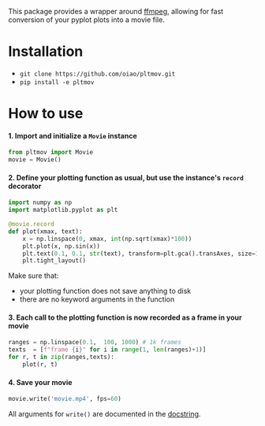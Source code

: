 This package provides a wrapper around [ffmpeg](http://ffmpeg.org/), allowing for fast conversion of your pyplot plots into a movie file.


# Installation
  * `git clone https://github.com/oiao/pltmov.git`
  * `pip install -e pltmov`


# How to use

#### 1. Import and initialize a `Movie` instance
```python
from pltmov import Movie
movie = Movie()
````

#### 2. Define your plotting function as usual, but use the instance's `record` decorator
```python
import numpy as np
import matplotlib.pyplot as plt

@movie.record
def plot(xmax, text):
    x = np.linspace(0, xmax, int(np.sqrt(xmax)*100))
    plt.plot(x, np.sin(x))
    plt.text(0.1, 0.1, str(text), transform=plt.gca().transAxes, size=18)
    plt.tight_layout()
````
Make sure that:
* your plotting function does not save anything to disk
* there are no keyword arguments in the function

#### 3. Each call to the plotting function is now recorded as a frame in your movie
```python
ranges = np.linspace(0.1,  100, 1000) # 1k frames
texts  = [f"frame {i}" for i in range(1, len(ranges)+1)]
for r, t in zip(ranges,texts):
    plot(r, t)
```

#### 4. Save your movie
```python
movie.write('movie.mp4', fps=60)
```

All arguments for `write()` are documented in the [docstring](https://github.com/oiao/pltmov/blob/main/pltmov/movie.py#L54).
